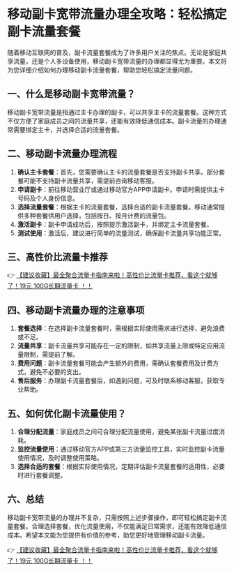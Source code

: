 # 移动副卡宽带流量办理全攻略：轻松搞定副卡流量套餐

随着移动互联网的普及，副卡流量套餐成为了许多用户关注的焦点。无论是家庭共享流量，还是个人多设备使用，移动副卡宽带流量的办理都显得尤为重要。本文将为您详细介绍如何办理移动副卡流量套餐，帮助您轻松搞定流量问题。

## 一、什么是移动副卡宽带流量？

移动副卡宽带流量是指通过主卡办理的副卡，可以共享主卡的流量套餐。这种方式不仅方便了家庭成员之间的流量共享，还能有效降低通信成本。副卡流量的办理通常需要绑定主卡，并选择合适的流量套餐。

## 二、移动副卡流量办理流程

1. **确认主卡套餐**：首先，您需要确认主卡的流量套餐是否支持副卡共享。部分套餐可能不支持副卡流量共享，需提前咨询移动客服。
2. **申请副卡**：前往移动营业厅或通过移动官方APP申请副卡。申请时需提供主卡号码及个人身份信息。
3. **选择流量套餐**：根据主卡的流量套餐，选择合适的副卡流量套餐。移动通常提供多种套餐供用户选择，包括按日、按月计费的流量包。
4. **激活副卡**：副卡申请成功后，按照提示激活副卡，并绑定主卡流量套餐。
5. **测试使用**：激活后，建议进行简单的流量测试，确保副卡流量共享功能正常。

## 三、高性价比流量卡推荐

👉 [【建议收藏】最全聚合流量卡指南来啦！高性价比流量卡推荐，看这个就够了！19元 100G长期流量卡 ！！](https://bit.ly/Liuliangka)

## 四、移动副卡流量办理的注意事项

1. **套餐选择**：在选择副卡流量套餐时，需根据实际使用需求进行选择，避免浪费或不足。
2. **流量共享**：副卡流量共享可能存在一定的限制，如共享流量上限或特定应用流量限制，需提前了解。
3. **费用问题**：副卡流量套餐可能会产生额外的费用，需确认套餐费用及计费方式，避免不必要的支出。
4. **售后服务**：办理副卡流量套餐后，如遇到问题，可及时联系移动客服，获取专业帮助。

## 五、如何优化副卡流量使用？

1. **合理分配流量**：家庭成员之间可合理分配流量使用，避免某张副卡流量过度消耗。
2. **监控流量使用**：通过移动官方APP或第三方流量监控工具，实时监控副卡流量使用情况，及时调整使用策略。
3. **选择合适的套餐**：根据实际使用情况，定期评估副卡流量套餐的适用性，必要时进行套餐调整。

## 六、总结

移动副卡宽带流量的办理并不复杂，只需按照上述步骤操作，即可轻松搞定副卡流量套餐。合理选择套餐，优化流量使用，不仅能满足日常需求，还能有效降低通信成本。希望本文能为您提供有价值的参考，助您更好地管理移动副卡流量。

👉 [【建议收藏】最全聚合流量卡指南来啦！高性价比流量卡推荐，看这个就够了！19元 100G长期流量卡 ！！](https://bit.ly/Liuliangka)